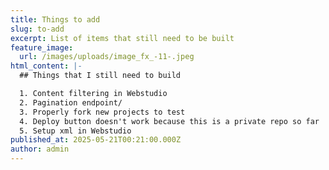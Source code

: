 ```yaml
---
title: Things to add
slug: to-add
excerpt: List of items that still need to be built
feature_image:
  url: /images/uploads/image_fx_-11-.jpeg
html_content: |-
  ## Things that I still need to build

  1. Content filtering in Webstudio
  2. Pagination endpoint/
  3. Properly fork new projects to test
  4. Deploy button doesn't work because this is a private repo so far
  5. Setup xml in Webstudio
published_at: 2025-05-21T00:21:00.000Z
author: admin
---
```

